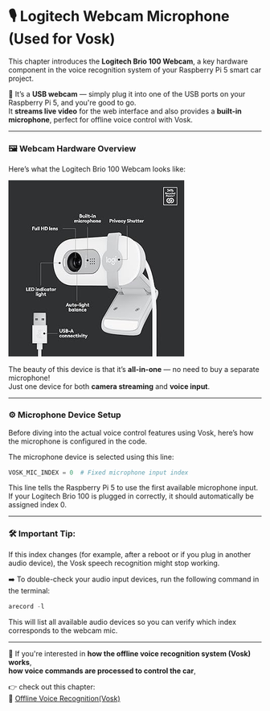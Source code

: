 # 🎙️ Logitech Webcam Microphone (Used for Vosk)

This chapter introduces the **Logitech Brio 100 Webcam**, a key hardware component in the voice recognition system of your Raspberry Pi 5 smart car project.

🔌 It’s a **USB webcam** — simply plug it into one of the USB ports on your Raspberry Pi 5, and you're good to go.  
It **streams live video** for the web interface and also provides a **built-in microphone**, perfect for offline voice control with Vosk.

---

### 🖼️ Webcam Hardware Overview

Here’s what the Logitech Brio 100 Webcam looks like:

![Logitech Webcam Brio 100](assets/logitech_webcam.jpg)

The beauty of this device is that it’s **all-in-one** — no need to buy a separate microphone!  
Just one device for both **camera streaming** and **voice input**.

---

### ⚙️ Microphone Device Setup

Before diving into the actual voice control features using Vosk, here’s how the microphone is configured in the code.

The microphone device is selected using this line:

```python
VOSK_MIC_INDEX = 0  # Fixed microphone input index
```
This line tells the Raspberry Pi 5 to use the first available microphone input.
If your Logitech Brio 100 is plugged in correctly, it should automatically be assigned index 0.

---

### 🛠️ Important Tip:

If this index changes (for example, after a reboot or if you plug in another audio device), the Vosk speech recognition might stop working.

➡️ To double-check your audio input devices, run the following command in the terminal:

```python
arecord -l
```
This will list all available audio devices so you can verify which index corresponds to the webcam mic.

---

📎 If you're interested in **how the offline voice recognition system (Vosk) works**,  
**how voice commands are processed to control the car**,  

👉 check out this chapter:  
🔗 [Offline Voice Recognition(Vosk)](Offline_Voice_Recognition_Vosk.md)

